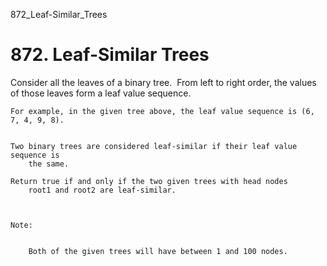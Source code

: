 872_Leaf-Similar_Trees
# 872. Leaf-Similar Trees

Consider all the leaves of a binary tree.  From left to right order, the values of
        those leaves form a leaf value sequence.

    

    For example, in the given tree above, the leaf value sequence is (6, 7, 4, 9, 8).
    

    Two binary trees are considered leaf-similar if their leaf value sequence is
        the same.

    Return true if and only if the two given trees with head nodes
        root1 and root2 are leaf-similar.

     

    Note:

    
        Both of the given trees will have between 1 and 100 nodes.